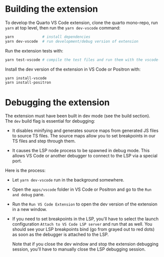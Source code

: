 # Building the extension

To develop the Quarto VS Code extension, clone the quarto mono-repo, run `yarn` at top level, then run the `yarn dev-vscode` command:

```sh
yarn             # install dependencies
yarn dev-vscode  # run development/debug version of extension
```

Run the extension tests with:

```sh
yarn test-vscode # compile the test files and run them with the vscode-test CLI
```

Install the dev version of the extension in VS Code or Positron with:

```sh
yarn install-vscode
yarn install-positron
```

# Debugging the extension

The extension must have been built in dev mode (see the build section). The `dev` build flag is essential for debugging:

- It disables minifying and generates source maps from generated JS files to source TS files. The source maps allow you to set breakpoints in our TS files and step through them.

- It causes the LSP node process to be spawned in debug mode. This allows VS Code or another debugger to connect to the LSP via a special port.

Here is the process:

- Let `yarn dev-vscode` run in the background somewhere.

- Open the `apps/vscode` folder in VS Code or Positron and go to the `Run and debug` pane.

- Run the `Run VS Code Extension` to open the dev version of the extension in a new window.

- If you need to set breakpoints in the LSP, you'll have to select the launch configuration `Attach to VS Code LSP server` and run that as well. You should see your LSP breakpoints bind (go from grayed out to red dots) as soon as the debugger is attached to the LSP.

  Note that if you close the dev window and stop the extension debugging session, you'll have to manually close the LSP debugging session.
